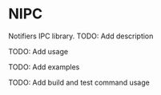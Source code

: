 # NIPC
Notifiers IPC library. 
TODO: Add description

TODO: Add usage 

TODO: Add examples

TODO: Add build and test command usage

